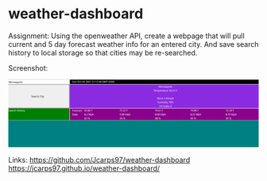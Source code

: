 # weather-dashboard

Assignment:
Using the openweather API, create a webpage that will pull current and 5 day forecast weather info for an entered city. And save search history to local storage so that cities may be re-searched.


Screenshot:

<img src= "./assets/weatherdashboard.png"></img>



Links:
https://github.com/Jcarps97/weather-dashboard
https://jcarps97.github.io/weather-dashboard/